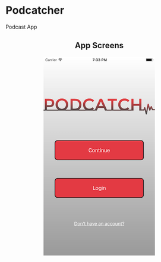 # Podcatcher

Podcast App

<h2 align="center">App Screens</h2>
<p align="center">
<img src="https://raw.githubusercontent.com/chriswebb09/podcatcher/master/Resource/start.png">
</p>
